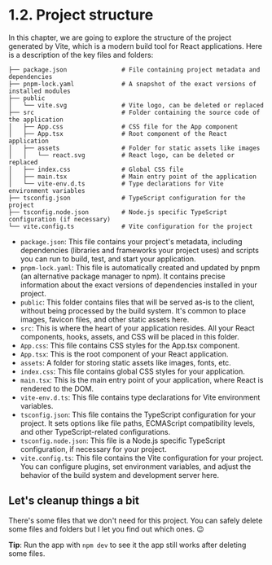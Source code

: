 
# 1.2. Project structure

In this chapter, we are going to explore the structure of the project generated by Vite, which is a modern build tool for React applications. Here is a description of the key files and folders:


    ├── package.json               # File containing project metadata and dependencies
    ├── pnpm-lock.yaml             # A snapshot of the exact versions of installed modules
    ├── public
    │   └── vite.svg               # Vite logo, can be deleted or replaced
    ├── src                        # Folder containing the source code of the application
    │   ├── App.css                # CSS file for the App component
    │   ├── App.tsx                # Root component of the React application
    │   ├── assets                 # Folder for static assets like images
    │   │   └── react.svg          # React logo, can be deleted or replaced
    │   ├── index.css              # Global CSS file
    │   ├── main.tsx               # Main entry point of the application
    │   └── vite-env.d.ts          # Type declarations for Vite environment variables
    ├── tsconfig.json              # TypeScript configuration for the project
    ├── tsconfig.node.json         # Node.js specific TypeScript configuration (if necessary)
    └── vite.config.ts             # Vite configuration for the project


- `package.json`: This file contains your project's metadata, including dependencies (libraries and frameworks your project uses) and scripts you can run to build, test, and start your application.
- `pnpm-lock.yaml`: This file is automatically created and updated by pnpm (an alternative package manager to npm). It contains precise information about the exact versions of dependencies installed in your project.
- `public`: This folder contains files that will be served as-is to the client, without being processed by the build system. It's common to place images, favicon files, and other static assets here.
- `src`: This is where the heart of your application resides. All your React components, hooks, assets, and CSS will be placed in this folder.
- `App.css`: This file contains CSS styles for the App.tsx component.
- `App.tsx`: This is the root component of your React application.
- `assets`: A folder for storing static assets like images, fonts, etc.
- `index.css`: This file contains global CSS styles for your application.
- `main.tsx`: This is the main entry point of your application, where React is rendered to the DOM.
- `vite-env.d.ts`: This file contains type declarations for Vite environment variables.
- `tsconfig.json`: This file contains the TypeScript configuration for your project. It sets options like file paths, ECMAScript compatibility levels, and other TypeScript-related configurations.
- `tsconfig.node.json`: This file is a Node.js specific TypeScript configuration, if necessary for your project.
- `vite.config.ts`: This file contains the Vite configuration for your project. You can configure plugins, set environment variables, and adjust the behavior of the build system and development server here.

## Let's cleanup things a bit

There's some files that we don't need for this project. You can safely delete some files and folders but I let you find out which ones. 😉

__Tip__: Run the app with `npm dev` to see it the app still works after deleting some files.